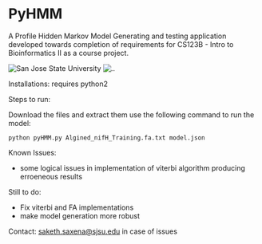 # PyHMM
A Profile Hidden Markov Model Generating and testing application developed towards completion of requirements for CS123B - Intro to Bioinformatics II as a course project.

![San Jose State University](https://i.imgur.com/cShW5MA.gif?1)
![..](https://i.imgur.com/QIGOoLy.png?1)


Installations:
  requires python2

Steps to run:

  Download the files and extract them
  use the following command to run the model:
  
  `python pyHMM.py Algined_nifH_Training.fa.txt model.json`

Known Issues:
  - some logical issues in implementation of viterbi algorithm producing erroeneous results

Still to do:
  - Fix viterbi and FA implementations 
  - make model generation more robust

Contact: saketh.saxena@sjsu.edu in case of issues
